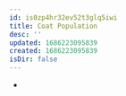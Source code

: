 ```yaml
---
id: is0zp4hr32ev52t3glq5iwi
title: Coat Population
desc: ''
updated: 1686223095839
created: 1686223095839
isDir: false
---
```

-